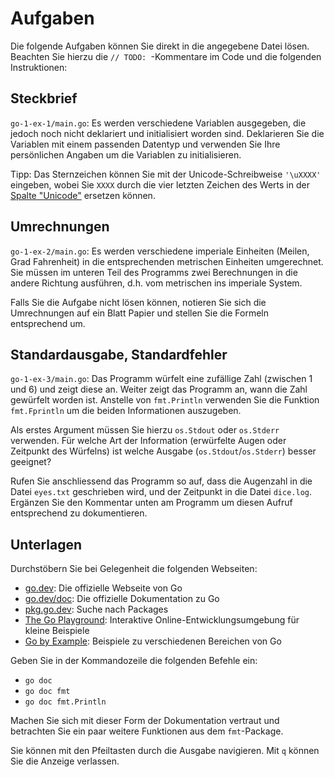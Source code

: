 # Aufgaben

Die folgende Aufgaben können Sie direkt in die angegebene Datei lösen. Beachten
Sie hierzu die `// TODO: `-Kommentare im Code und die folgenden Instruktionen:

## Steckbrief

`go-1-ex-1/main.go`: Es werden verschiedene Variablen ausgegeben, die jedoch noch
nicht deklariert und initialisiert worden sind. Deklarieren Sie die Variablen
mit einem passenden Datentyp und verwenden Sie Ihre persönlichen Angaben um die
Variablen zu initialisieren.

Tipp: Das Sternzeichen können Sie mit der Unicode-Schreibweise `'\uXXXX'`
eingeben, wobei Sie `XXXX` durch die vier letzten Zeichen des Werts in der
[Spalte
"Unicode"](https://en.wikipedia.org/wiki/Astrological_symbols#Signs_of_the_zodiac)
ersetzen können.

## Umrechnungen

`go-1-ex-2/main.go`: Es werden verschiedene imperiale Einheiten (Meilen, Grad
Fahrenheit) in die entsprechenden metrischen Einheiten umgerechnet. Sie müssen
im unteren Teil des Programms zwei Berechnungen in die andere Richtung
ausführen, d.h. vom metrischen ins imperiale System.

Falls Sie die Aufgabe nicht lösen können, notieren Sie sich die Umrechnungen auf
ein Blatt Papier und stellen Sie die Formeln entsprechend um.

## Standardausgabe, Standardfehler

`go-1-ex-3/main.go`: Das Programm würfelt eine zufällige Zahl (zwischen 1 und 6) und
zeigt diese an. Weiter zeigt das Programm an, wann die Zahl gewürfelt worden
ist. Anstelle von `fmt.Println` verwenden Sie die Funktion `fmt.Fprintln` um die
beiden Informationen auszugeben.

Als erstes Argument müssen Sie hierzu `os.Stdout` oder `os.Stderr` verwenden.
Für welche Art der Information (erwürfelte Augen oder Zeitpunkt des Würfelns)
ist welche Ausgabe (`os.Stdout`/`os.Stderr`) besser geeignet?

Rufen Sie anschliessend das Programm so auf, dass die Augenzahl in die Datei
`eyes.txt` geschrieben wird, und der Zeitpunkt in die Datei `dice.log`. Ergänzen
Sie den Kommentar unten am Programm um diesen Aufruf entsprechend zu
dokumentieren.

## Unterlagen

Durchstöbern Sie bei Gelegenheit die folgenden Webseiten:

- [go.dev](https://go.dev/): Die offizielle Webseite von Go
- [go.dev/doc](https://go.dev/doc/): Die offizielle Dokumentation zu Go
- [pkg.go.dev](https://pkg.go.dev/): Suche nach Packages
- [The Go Playground](https://go.dev/play/): Interaktive
  Online-Entwicklungsumgebung für kleine Beispiele
- [Go by Example](https://gobyexample.com/): Beispiele zu verschiedenen
  Bereichen von Go

Geben Sie in der Kommandozeile die folgenden Befehle ein:

- `go doc`
- `go doc fmt`
- `go doc fmt.Println`

Machen Sie sich mit dieser Form der Dokumentation vertraut und betrachten Sie
ein paar weitere Funktionen aus dem `fmt`-Package.

Sie können mit den Pfeiltasten durch die Ausgabe navigieren. Mit `q` können Sie
die Anzeige verlassen.
